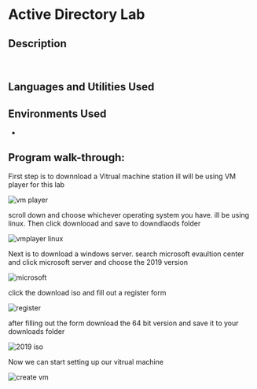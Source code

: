 <h1>Active Directory Lab</h1>



<h2>Description</h2>

<br />


<h2>Languages and Utilities Used</h2>



<h2>Environments Used </h2>

- <b></b> 

<h2>Program walk-through:</h2>

<p align="center">

First step is to downnload a Vitrual machine station ill will be using VM player for this lab

![vm player](https://github.com/Donjon3000/NessusTenableLab/assets/140426313/ffb9d1ff-7de2-40d8-b39c-5a9efd270caf)

scroll down and choose whichever operating system you have. ill be using linux. Then click downlooad and save to downdlaods folder

![vmplayer linux](https://github.com/Donjon3000/NessusTenableLab/assets/140426313/d4df0105-048a-4ae0-9413-31e2acb9c312)

Next is to download a windows server. search microsoft evaultion center and click microsoft server and choose the 2019 version

![microsoft ](https://github.com/Donjon3000/NessusTenableLab/assets/140426313/0b225956-9538-497c-a0a4-50086833ff05)

click the download iso and fill out a register form 

![register](https://github.com/Donjon3000/NessusTenableLab/assets/140426313/3b81e909-230b-4743-a02b-121d511f45ca)

after filling out the form download the 64 bit version and save it to your downloads folder

![2019 iso](https://github.com/Donjon3000/NessusTenableLab/assets/140426313/418d62cd-5ef7-47bd-a237-3c096451db5a)

Now we can start setting up our vitrual machine 

![create vm](https://github.com/Donjon3000/NessusTenableLab/assets/140426313/d40330ed-6bfb-43f5-ae86-118fc868e35c)











































